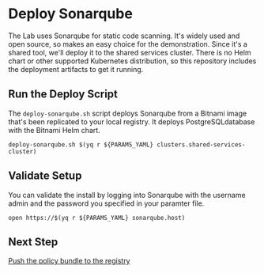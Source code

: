 # Deploy Sonarqube

The Lab uses Sonarqube for static code scanning. It's widely used and 
open source, so makes an easy choice for the demonstration. Since it's
a shared tool, we'll deploy it to the shared services cluster. There 
is no Helm chart or other supported Kubernetes distribution, so this
repository includes the deployment artifacts to get it running.

## Run the Deploy Script

The `deploy-sonarqube.sh` script deploys Sonarqube from a Bitnami 
image that's been replicated to your local registry. It deploys 
PostgreSQLdatabase with the Bitnami Helm chart.

```
deploy-sonarqube.sh $(yq r ${PARAMS_YAML} clusters.shared-services-cluster)
```

## Validate Setup

You can validate the install by logging into Sonarqube with the username 
admin and the password you specified in your paramter file.

```
open https://$(yq r ${PARAMS_YAML} sonarqube.host)
```

## Next Step

[Push the policy bundle to the registry](docs/06-push-policy-bundle.md) 

